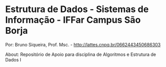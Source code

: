 # Estrutura de Dados - Sistemas de Informação - IFFar Campus São Borja

Por: Bruno Siqueira, Prof. Msc. - http://lattes.cnpq.br/0662443450686303

About: Repositório de Apoio para disciplina de Algoritmos e Estrutura de Dados I
